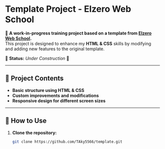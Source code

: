 # Template Project - Elzero Web School

📌 **A work-in-progress training project based on a template from [Elzero Web School](https://www.youtube.com/c/ElzeroWebSchool).**  
This project is designed to enhance my **HTML & CSS** skills by modifying and adding new features to the original template.

🚧 **Status:** _Under Construction_ 🚧  

---

## 📂 Project Contents  
- **Basic structure using HTML & CSS**  
- **Custom improvements and modifications**  
- **Responsive design for different screen sizes**  

---

## 🚀 How to Use  
1. **Clone the repository:**  
   ```bash
   git clone https://github.com/TAky5566/template.git
